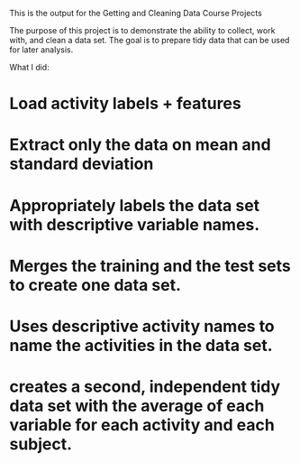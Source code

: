 This is the output for the Getting and Cleaning Data Course Projects

The purpose of this project is to demonstrate the ability to collect, work with, and clean a data set. 
The goal is to prepare tidy data that can be used for later analysis. 

What I did: 

# Load activity labels + features
# Extract only the data on mean and standard deviation
# Appropriately labels the data set with descriptive variable names.
# Merges the training and the test sets to create one data set.
# Uses descriptive activity names to name the activities in the data set.
# creates a second, independent tidy data set with the average of each variable for each activity and each subject.

